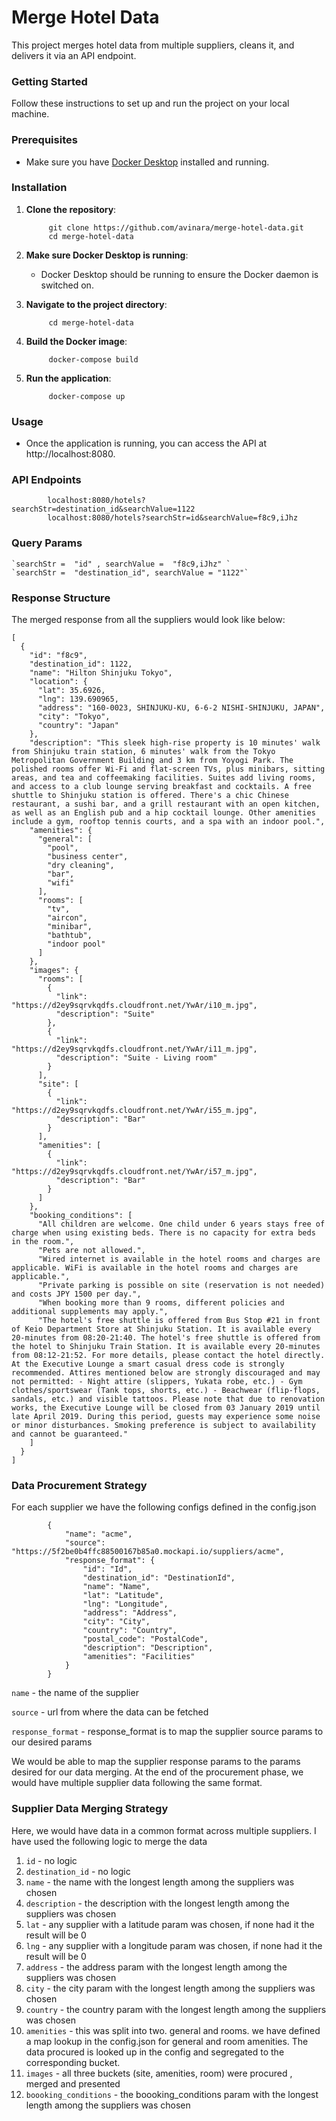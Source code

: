 # Merge Hotel Data 

This project merges hotel data from multiple suppliers, cleans it, and delivers it via an API endpoint.

### Getting Started

Follow these instructions to set up and run the project on your local machine.

### Prerequisites

- Make sure you have [Docker Desktop](https://www.docker.com/products/docker-desktop) installed and running.

### Installation

1. **Clone the repository**:

            git clone https://github.com/avinara/merge-hotel-data.git
            cd merge-hotel-data
2. **Make sure Docker Desktop is running**:

    - Docker Desktop should be running to ensure the Docker daemon is switched on.

3. **Navigate to the project directory**:

            cd merge-hotel-data

4. **Build the Docker image**:

            docker-compose build

5. **Run the application**:
    
            docker-compose up

### Usage
   - Once the application is running, you can access the API at http://localhost:8080.

### API Endpoints
            localhost:8080/hotels?searchStr=destination_id&searchValue=1122
            localhost:8080/hotels?searchStr=id&searchValue=f8c9,iJhz

### Query Params

    `searchStr =  "id" , searchValue =  "f8c9,iJhz" `
    `searchStr =  "destination_id", searchValue = "1122"`
	
### Response Structure

The merged response from all the suppliers would look like below:
```
[
  {
    "id": "f8c9",
    "destination_id": 1122,
    "name": "Hilton Shinjuku Tokyo",
    "location": {
      "lat": 35.6926,
      "lng": 139.690965,
      "address": "160-0023, SHINJUKU-KU, 6-6-2 NISHI-SHINJUKU, JAPAN",
      "city": "Tokyo",
      "country": "Japan"
    },
    "description": "This sleek high-rise property is 10 minutes' walk from Shinjuku train station, 6 minutes' walk from the Tokyo Metropolitan Government Building and 3 km from Yoyogi Park. The polished rooms offer Wi-Fi and flat-screen TVs, plus minibars, sitting areas, and tea and coffeemaking facilities. Suites add living rooms, and access to a club lounge serving breakfast and cocktails. A free shuttle to Shinjuku station is offered. There's a chic Chinese restaurant, a sushi bar, and a grill restaurant with an open kitchen, as well as an English pub and a hip cocktail lounge. Other amenities include a gym, rooftop tennis courts, and a spa with an indoor pool.",
    "amenities": {
      "general": [
        "pool",
        "business center",
        "dry cleaning",
        "bar",
        "wifi"
      ],
      "rooms": [
        "tv",
        "aircon",
        "minibar",
        "bathtub",
        "indoor pool"
      ]
    },
    "images": {
      "rooms": [
        {
          "link": "https://d2ey9sqrvkqdfs.cloudfront.net/YwAr/i10_m.jpg",
          "description": "Suite"
        },
        {
          "link": "https://d2ey9sqrvkqdfs.cloudfront.net/YwAr/i11_m.jpg",
          "description": "Suite - Living room"
        }
      ],
      "site": [
        {
          "link": "https://d2ey9sqrvkqdfs.cloudfront.net/YwAr/i55_m.jpg",
          "description": "Bar"
        }
      ],
      "amenities": [
        {
          "link": "https://d2ey9sqrvkqdfs.cloudfront.net/YwAr/i57_m.jpg",
          "description": "Bar"
        }
      ]
    },
    "booking_conditions": [
      "All children are welcome. One child under 6 years stays free of charge when using existing beds. There is no capacity for extra beds in the room.",
      "Pets are not allowed.",
      "Wired internet is available in the hotel rooms and charges are applicable. WiFi is available in the hotel rooms and charges are applicable.",
      "Private parking is possible on site (reservation is not needed) and costs JPY 1500 per day.",
      "When booking more than 9 rooms, different policies and additional supplements may apply.",
      "The hotel's free shuttle is offered from Bus Stop #21 in front of Keio Department Store at Shinjuku Station. It is available every 20-minutes from 08:20-21:40. The hotel's free shuttle is offered from the hotel to Shinjuku Train Station. It is available every 20-minutes from 08:12-21:52. For more details, please contact the hotel directly. At the Executive Lounge a smart casual dress code is strongly recommended. Attires mentioned below are strongly discouraged and may not permitted: - Night attire (slippers, Yukata robe, etc.) - Gym clothes/sportswear (Tank tops, shorts, etc.) - Beachwear (flip-flops, sandals, etc.) and visible tattoos. Please note that due to renovation works, the Executive Lounge will be closed from 03 January 2019 until late April 2019. During this period, guests may experience some noise or minor disturbances. Smoking preference is subject to availability and cannot be guaranteed."
    ]
  }
]
```

### Data Procurement Strategy

 For each supplier we have the following configs defined in the config.json
```
        {
            "name": "acme",
            "source": "https://5f2be0b4ffc88500167b85a0.mockapi.io/suppliers/acme",
            "response_format": {
                "id": "Id",
                "destination_id": "DestinationId",
                "name": "Name",
                "lat": "Latitude",
                "lng": "Longitude",
                "address": "Address",
                "city": "City",
                "country": "Country",
                "postal_code": "PostalCode",
                "description": "Description",
                "amenities": "Facilities"
            }
        }
```

`name` - the name of the supplier

`source` - url from where the data can be fetched

`response_format` - response_format is to map the supplier source params to our desired params

We would be able to map the supplier response params to the params desired for our data merging.
At the end of the procurement phase, we would have multiple supplier data following the same format.


### Supplier Data Merging Strategy

Here, we would have data in a common format across multiple suppliers.
I have used the following logic to merge the data

1. `id` - no logic
2. `destination_id` - no logic
3. `name` - the name with the longest length among the suppliers was chosen
4. `description` - the description with the longest length among the suppliers was chosen
5. `lat` - any supplier with a latitude param was chosen, if none had it the result will be 0
6. `lng` - any supplier with a longitude param was chosen, if none had it the result will be 0
7. `address` - the address param with the longest length among the suppliers was chosen
8. `city` - the city param with the longest length among the suppliers was chosen
9. `country` - the country param with the longest length among the suppliers was chosen
10. `amenities` - this was split into two. general and rooms. we have defined a map lookup in the config.json for general and room amenities. The data procured is looked up in the config and segregated to the corresponding bucket.
11. `images` - all three buckets (site, amenities, room) were procured , merged and presented
12. `boooking_conditions` - the boooking_conditions param with the longest length among the suppliers was chosen
